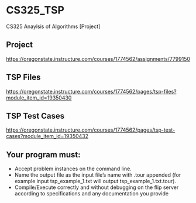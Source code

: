 # CS325_TSP
CS325 Anaylsis of Algorithms [Project]

## Project
https://oregonstate.instructure.com/courses/1774562/assignments/7799150

## TSP Files
https://oregonstate.instructure.com/courses/1774562/pages/tsp-files?module_item_id=19350430

## TSP Test Cases
https://oregonstate.instructure.com/courses/1774562/pages/tsp-test-cases?module_item_id=19350432


## Your program must:
- Accept problem instances on the command line.
- Name the output file as the input file’s name with .tour appended (for example input tsp_example_1.txt will output tsp_example_1.txt.tour).
- Compile/Execute correctly and without debugging on the flip server according to specifications and any documentation you provide
